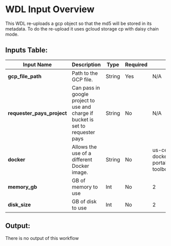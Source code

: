 # WDL Input Overview

This WDL re-uploads a gcp object so that the md5 will be stored in its metadata. To do the re-upload it uses gcloud storage cp with daisy chain mode.

## Inputs Table:
| Input Name                  | Description                                                                     | Type   | Required | Default                                                                                     |
|-----------------------------|---------------------------------------------------------------------------------|--------|----------|---------------------------------------------------------------------------------------------|
| **gcp_file_path**           | Path to the GCP file.                                                           | String | Yes      | N/A                                                                                         |
| **requester_pays_project**  | Can pass in google project to use and charge if bucket is set to requester pays | String | No       | N/A                                                                                         |
| **docker**                  | Allows the use of a different Docker image.                                     | String | No       | us-central1-docker.pkg.dev/operations-portal-427515/ops-toolbox/ops_terra_utils_slim:latest |
| **memory_gb**               | GB of memory to use                                                             | Int    | No       | 2                                                                                           |
| **disk_size**               | GB of disk to use                                                               | Int    | No       | 2                                                                                           |

## Output:
There is no output of this workflow
